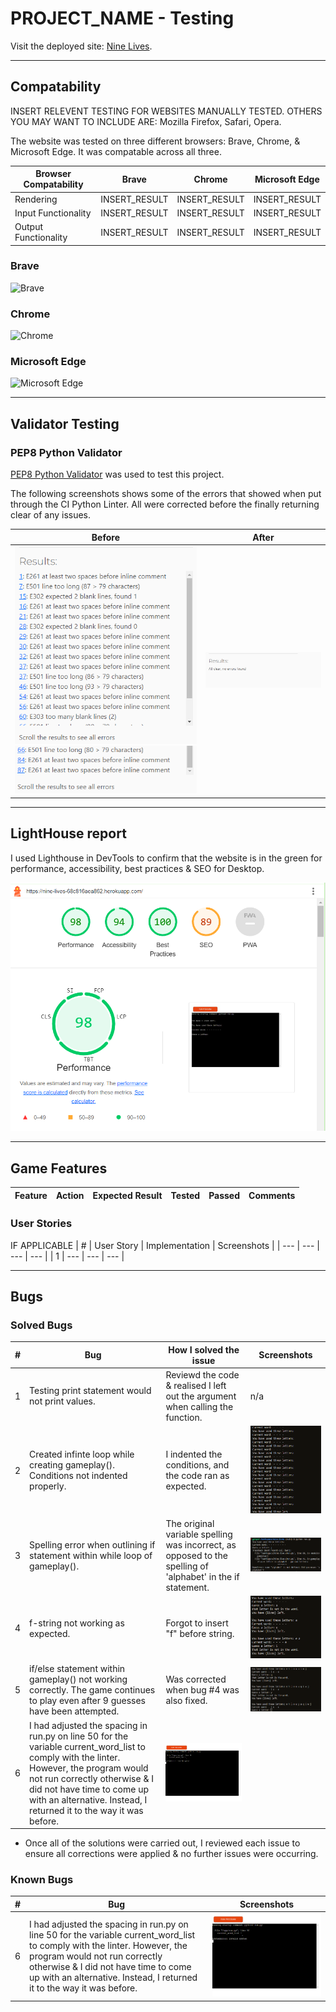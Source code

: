 # PROJECT_NAME - Testing


Visit the deployed site: [Nine Lives](https://nine-lives-68c816aea862.herokuapp.com/).

---

## Compatability

INSERT RELEVENT TESTING FOR WEBSITES MANUALLY TESTED. OTHERS YOU MAY WANT TO INCLUDE ARE: Mozilla Firefox, Safari, Opera.

The website was tested on three different browsers: Brave, Chrome, & Microsoft Edge. It was compatable across all three.


| Browser Compatability | Brave | Chrome | Microsoft Edge |
| --- | --- | --- | --- |
| Rendering | INSERT_RESULT | INSERT_RESULT | INSERT_RESULT |
| Input Functionality| INSERT_RESULT | INSERT_RESULT | INSERT_RESULT |
| Output Functionality | INSERT_RESULT | INSERT_RESULT | INSERT_RESULT |

  ### Brave
  ![Brave](filepath_to_screenshot)


  ### Chrome
  ![Chrome](filepath_to_screenshot/)


  ### Microsoft Edge
  ![Microsoft Edge](filepath_to_screenshot)


---


## Validator Testing

### PEP8 Python Validator
[PEP8 Python Validator](https://pep8ci.herokuapp.com/) was used to test this project.

The following screenshots shows some of the errors that showed when put through the CI Python Linter. All were corrected before the finally returning clear of any issues.

  | Before | After |
  | --- | --- |
  | ![Before 1 of 2](testing/nine_lives_linter_1.PNG) ![Before 2 of 2](testing/nine_lives_linter_2.PNG) |  ![After](testing/nine_lives_linter_clear.PNG) |



---


## LightHouse report


I used Lighthouse in DevTools to confirm that the website is in the green for performance, accessibility, best practices & SEO for Desktop.

![Desktop Results](testing/nine_lives_lighthouse_report.PNG)


---

## Game Features

| Feature | Action | Expected Result | Tested | Passed | Comments |
| --- | --- | --- | --- | --- | --- |


   ### User Stories
   IF APPLICABLE
  | # | User Story | Implementation | Screenshots |
  | --- | --- | --- | --- |
  | 1 | --- |  --- | --- |


---


## Bugs

  ### Solved Bugs

  | # | Bug | How I solved the issue | Screenshots |
  | --- | --- | --- | --- |
  | 1 | Testing print statement would not print values. | Reviewd the code & realised I left out the argument when calling the function. | n/a |
  | 2 | Created infinte loop while creating gameplay(). Conditions not indented properly. | I indented the conditions, and the code ran as expected. | ![Infinite Loop](testing/nine_lives_infinite_loop.PNG) |
  | 3 | Spelling error when outlining if statement within while loop of gameplay(). |  The original variable spelling was incorrect, as opposed to the spelling of 'alphabet' in the if statement. | ![Spelling Error](testing/nine_lives_bug3.PNG) |
  | 4 | f-string not working as expected. | Forgot to insert "f" before string. | ![f-string](testing/nine_lives_bug4.PNG) |
  | 5 | if/else statement within gameplay() not working correctly. The game continues to play even after 9 guesses have been attempted. | Was corrected when bug #4 was also fixed. | ![Guesses](testing/nine_lives_bug5.PNG) |
  | 6 | I had adjusted the spacing in run.py on line 50 for the variable current_word_list to comply with the linter. However, the program would not run correctly otherwise & I did not have time to come up with an alternative. Instead, I returned it to the way it was before. | ![Syntax Error](testing/syntax_error.PNG)

  - Once all of the solutions were carried out, I reviewed each issue to ensure all corrections were applied & no further issues were occurring.

### Known Bugs

  | # | Bug | Screenshots |
  | --- | --- | --- |
  | 6 | I had adjusted the spacing in run.py on line 50 for the variable current_word_list to comply with the linter. However, the program would not run correctly otherwise & I did not have time to come up with an alternative. Instead, I returned it to the way it was before. | ![Syntax Error](testing/syntax_error.PNG)